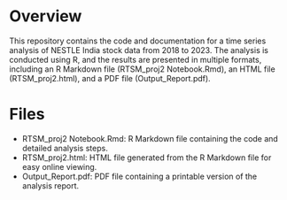 # Overview
This repository contains the code and documentation for a time series analysis of NESTLE India stock data from 2018 to 2023. The analysis is conducted using R, and the results are presented in multiple formats, including an R Markdown file (RTSM_proj2 Notebook.Rmd), an HTML file (RTSM_proj2.html), and a PDF file (Output_Report.pdf).

# Files
- RTSM_proj2 Notebook.Rmd: R Markdown file containing the code and detailed analysis steps.
- RTSM_proj2.html: HTML file generated from the R Markdown file for easy online viewing.
- Output_Report.pdf: PDF file containing a printable version of the analysis report.
